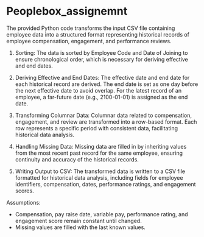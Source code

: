 # Peoplebox_assignemnt

The provided Python code transforms the input CSV file containing employee data into a structured format representing historical records of employee compensation, engagement, and performance reviews.

1. Sorting: The data is sorted by Employee Code and Date of Joining to ensure chronological order, which is necessary for deriving effective and end dates.

2. Deriving Effective and End Dates: The effective date and end date for each historical record are derived. The end date is set as one day before the next effective date to avoid overlap. For the latest record of an employee, a far-future date (e.g., 2100-01-01) is assigned as the end date.

3. Transforming Columnar Data: Columnar data related to compensation, engagement, and review are transformed into a row-based format. Each row represents a specific period with consistent data, facilitating historical data analysis.

4. Handling Missing Data: Missing data are filled in by inheriting values from the most recent past record for the same employee, ensuring continuity and accuracy of the historical records.

5. Writing Output to CSV: The transformed data is written to a CSV file formatted for historical data analysis, including fields for employee identifiers, compensation, dates, performance ratings, and engagement scores.

Assumptions:
- Compensation, pay raise date, variable pay, performance rating, and engagement score remain constant until changed.
- Missing values are filled with the last known values.
